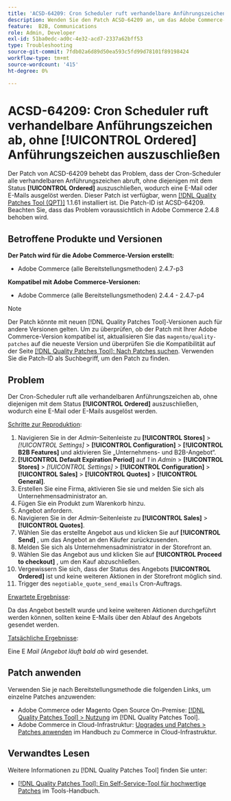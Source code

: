 ```yaml
---
title: 'ACSD-64209: Cron Scheduler ruft verhandelbare Anführungszeichen ab, ohne [!UICONTROL Ordered] Anführungszeichen auszuschließen'
description: Wenden Sie den Patch ACSD-64209 an, um das Adobe Commerce-Problem zu beheben, bei dem der Cron-Scheduler alle verhandelbaren Anführungszeichen abruft, ohne diejenigen mit dem Status [!UICONTROL Ordered] auszuschließen, wodurch eine E-Mail oder E-Mails ausgelöst werden.
feature:  B2B, Communications
role: Admin, Developer
exl-id: 51ba0edc-ad0c-4e32-acd7-2337a62bff53
type: Troubleshooting
source-git-commit: 7fdb02a6d89d50ea593c5fd99d78101f89198424
workflow-type: tm+mt
source-wordcount: '415'
ht-degree: 0%

---
```


# ACSD-64209: Cron Scheduler ruft verhandelbare Anführungszeichen ab, ohne [!UICONTROL Ordered] Anführungszeichen auszuschließen

Der Patch von ACSD-64209 behebt das Problem, dass der Cron-Scheduler alle verhandelbaren Anführungszeichen abruft, ohne diejenigen mit dem Status **[!UICONTROL Ordered]** auszuschließen, wodurch eine E-Mail oder E-Mails ausgelöst werden. Dieser Patch ist verfügbar, wenn [[!DNL Quality Patches Tool (QPT)]](/help/tools/quality-patches-tool/quality-patches-tool-to-self-serve-quality-patches.md) 1.1.61 installiert ist. Die Patch-ID ist ACSD-64209. Beachten Sie, dass das Problem voraussichtlich in Adobe Commerce 2.4.8 behoben wird.

## Betroffene Produkte und Versionen

**Der Patch wird für die Adobe Commerce-Version erstellt:**

* Adobe Commerce (alle Bereitstellungsmethoden) 2.4.7-p3

**Kompatibel mit Adobe Commerce-Versionen:**

* Adobe Commerce (alle Bereitstellungsmethoden) 2.4.4 - 2.4.7-p4

>[!NOTE]
>
>Der Patch könnte mit neuen [!DNL Quality Patches Tool]-Versionen auch für andere Versionen gelten. Um zu überprüfen, ob der Patch mit Ihrer Adobe Commerce-Version kompatibel ist, aktualisieren Sie das `magento/quality-patches` auf die neueste Version und überprüfen Sie die Kompatibilität auf der Seite [[!DNL Quality Patches Tool]: Nach Patches suchen](https://experienceleague.adobe.com/tools/commerce-quality-patches/index.html?lang=de). Verwenden Sie die Patch-ID als Suchbegriff, um den Patch zu finden.

## Problem

Der Cron-Scheduler ruft alle verhandelbaren Anführungszeichen ab, ohne diejenigen mit dem Status **[!UICONTROL Ordered]** auszuschließen, wodurch eine E-Mail oder E-Mails ausgelöst werden.

<u>Schritte zur Reproduktion</u>:


1. Navigieren Sie in der *Admin*-Seitenleiste zu **[!UICONTROL Stores]** > *[!UICONTROL Settings]* > **[!UICONTROL Configuration]** > **[!UICONTROL B2B Features]** und aktivieren Sie „Unternehmens- und B2B-Angebot“.
1. **[!UICONTROL Default Expiration Period]** auf *1* in *Admin* > **[!UICONTROL Stores]** > *[!UICONTROL Settings]* > **[!UICONTROL Configuration]** > **[!UICONTROL Sales]** > **[!UICONTROL Quotes]** > **[!UICONTROL General]**.
1. Erstellen Sie eine Firma, aktivieren Sie sie und melden Sie sich als Unternehmensadministrator an.
1. Fügen Sie ein Produkt zum Warenkorb hinzu.
1. Angebot anfordern.
1. Navigieren Sie in der *Admin*-Seitenleiste zu **[!UICONTROL Sales]** > **[!UICONTROL Quotes]**.
1. Wählen Sie das erstellte Angebot aus und klicken Sie auf **[!UICONTROL Send]** , um das Angebot an den Käufer zurückzusenden.
1. Melden Sie sich als Unternehmensadministrator in der Storefront an.
1. Wählen Sie das Angebot aus und klicken Sie auf **[!UICONTROL Proceed to checkout]** , um den Kauf abzuschließen.
1. Vergewissern Sie sich, dass der Status des Angebots **[!UICONTROL Ordered]** ist und keine weiteren Aktionen in der Storefront möglich sind.
1. Trigger des `negotiable_quote_send_emails` Cron-Auftrags.


<u>Erwartete Ergebnisse</u>:

Da das Angebot bestellt wurde und keine weiteren Aktionen durchgeführt werden können, sollten keine E-Mails über den Ablauf des Angebots gesendet werden.

<u>Tatsächliche Ergebnisse</u>:

Eine E *Mail (Angebot läuft bald ab* wird gesendet.

## Patch anwenden

Verwenden Sie je nach Bereitstellungsmethode die folgenden Links, um einzelne Patches anzuwenden:

* Adobe Commerce oder Magento Open Source On-Premise: [[!DNL Quality Patches Tool] > Nutzung](/help/tools/quality-patches-tool/usage.md) im [!DNL Quality Patches Tool].
* Adobe Commerce in Cloud-Infrastruktur: [Upgrades und Patches > Patches anwenden](https://experienceleague.adobe.com/docs/commerce-cloud-service/user-guide/develop/upgrade/apply-patches.html?lang=de) im Handbuch zu Commerce in Cloud-Infrastruktur.

## Verwandtes Lesen

Weitere Informationen zu [!DNL Quality Patches Tool] finden Sie unter:

* [[!DNL Quality Patches Tool]: Ein Self-Service-Tool für hochwertige Patches](/help/tools/quality-patches-tool/quality-patches-tool-to-self-serve-quality-patches.md) im Tools-Handbuch.
